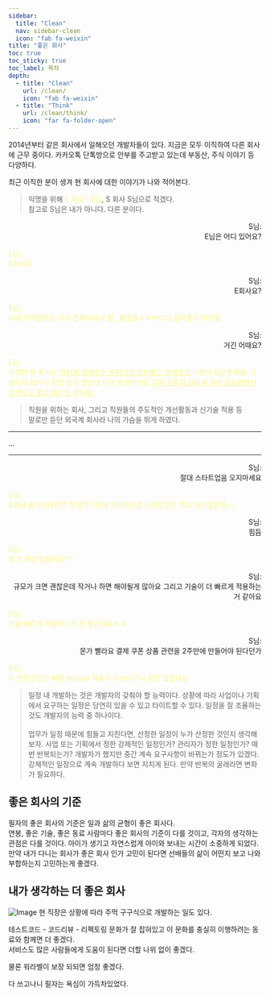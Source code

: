 ```yaml
---
sidebar:
  title: "Clean"
  nav: sidebar-clean
  icon: "fab fa-weixin"
title: "좋은 회사"
toc: true
toc_sticky: true
toc_label: 목차
depth: 
  - title: "Clean"
    url: /clean/
    icon: "fab fa-weixin"
  - title: "Think"
    url: /clean/think/
    icon: "far fa-folder-open"
---
```

2014년부터 같은 회사에서 일해오던 개발자들이 있다. 지금은 모두 이직하여 다른 회사에 근무 중이다.
카카오톡 단톡방으로 안부를 주고받고 있는데 부동산, 주식 이야기 등 다양하다.

최근 이직한 분이 생겨 현 회사에 대한 이야기가 나와 적어본다.

>익명을 위해 <span style="color:#fcf787">E 회사 - E님</span>, S 회사 S님으로 적겠다.<br/>참고로 S님은 내가 아니다. 다른 분이다.

<div style="text-align: right">S님:<br/>
E님은 어디 있어요?</div>

<span style="color:#fcf787">E님:<br/>
E회사요</span>

<div style="text-align: right">S님:<br/>
E회사요?</div>

<span style="color:#fcf787">E님:<br/>
네에 이직했어요
네에 전회사에서 힘...들었죠ㅎㅎ버티다 흘러흘러 여기로</span>

<div style="text-align: right">S님:<br/>
거긴 어때요?</div>

<span style="color:#fcf787">E님:<br/>
이직한 현 회사는 <u>직원들 위해주는 분위기라 자유롭고 챙겨주고</u> 나쁘지 않은듯해요.
오래되서 레거시 걱정 많이 했는데 다는 못걷어내도 <u>각자 꾸준히 알아서 개선 활동하면서 트랜드도 쫓고 하는거 같아요.</u></span>

>직원을 위하는 회사, 그리고 직원들의 주도적인 개선활동과 신기술 적용 등<br/>
말로만 듣던 외국계 회사라 나의 가슴을 뛰게 하였다.<br/>

---
...  

---
<div style="text-align: right">S님:<br/>
절대 스타트업음 오지마세요</div>

<span style="color:#fcf787">E님:<br/>
S회사 좋다던데요?? 창업하기전에 마지막으로 스타트업은 찍고 하고싶은데~~</span>

<div style="text-align: right">S님:<br/>
힘듬</div>

<span style="color:#fcf787">E님:<br/>
뭐가 가장 힘들어요??</span>

<div style="text-align: right">S님:<br/>
규모가 크면 괜찮은데 작거나 하면 해야될게 많아요 그리고 기술이 더 빠르게 적용하는거 같아요</div>

<span style="color:#fcf787">E님:<br/>
기술 빠르게 적용하는거 전 좋은데요ㅎㅎ</span>

<div style="text-align: right">S님:<br/>
몬가 빨라요 결제 쿠폰 상품 관련을 2주만에 만들어야 된다던가</div>

<span style="color:#fcf787">E님:<br/>
아 안정성보단 빠른 feature 적용이 우선이구나 쉽진 않겠네요</span>

>일정 내 개발하는 것은 개발자의 갖춰야 할 능력이다. 상황에 따라 사업이나 기획에서 요구하는 일정은 당연히 있을 수 있고 타이트할 수 있다. 일정을 잘 조율하는 것도 개발자의 능력 중 하나이다.<br/><br/>업무가 일정 때문에 힘들고 지친다면, 산정한 일정이 누가 산정한 것인지 생각해보자. 사업 또는 기획에서 정한 강제적인 일정인가? 관리자가 정한 일정인가? 매번 반복되는가? 개발자가 했지만 중간 계속 요구사항이 바뀌는가 정도가 있겠다. 강제적인 일정으로 계속 개발하다 보면 지치게 된다. 만약 반복의 굴레라면 변화가 필요하다.

## 좋은 회사의 기준

필자의 좋은 회사의 기준은 일과 삶의 균형이 좋은 회사다.  
연봉, 좋은 기술, 좋은 동료 사람마다 좋은 회사의 기준이 다를 것이고, 각자의 생각하는 관점은 다를 것이다.
아이가 생기고 자연스럽게 아이와 보내는 시간이 소중하게 되었다.
만약 내가 다니는 회사가 좋은 회사 인가 고민이 된다면 선배들의 삶이 어떤지 보고 나와 부합하는지 고민하는게 좋겠다.

## 내가 생각하는 더 좋은 회사
![Image](https://drive.google.com/uc?export=view&id=1ABcyG4y368QNEgyEbNLh4mvD9b8Bbo1G)
현 직장은 상황에 따라 주먹 구구식으로 개발하는 일도 있다. 

테스트코드 - 코드리뷰 - 리펙토링 문화가 잘 잡혀있고 이 문화를 충실히 이행하려는 동료와 함께면 더 좋겠다.  
서비스도 많은 사람들에게 도움이 된다면 더할 나위 없이 좋겠다.

물론 워라벨이 보장 되되면 엄청 좋겠다.

다 쓰고나니 필자는 욕심이 가득차있었다.
